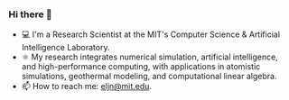 ### Hi there 👋

- 💻 I'm a Research Scientist at the MIT's Computer Science & Artificial Intelligence Laboratory.
- ⚛ My research integrates numerical simulation, artificial intelligence, and high-performance computing, with applications in atomistic simulations, geothermal modeling, and computational linear algebra.
- 📫 How to reach me: eljn@mit.edu.
<!--
**emmanuellujan/emmanuellujan** is a ✨ _special_ ✨ repository because its `README.md` (this file) appears on your GitHub profile.

Here are some ideas to get you started:


- 🌱 I’m currently learning ...
- 👯 I’m looking to collaborate on ...
- 🤔 I’m looking for help with ...
- 💬 Ask me about ...
- 📫 How to reach me: ...
- ⚡ Fun fact: ...
-->

